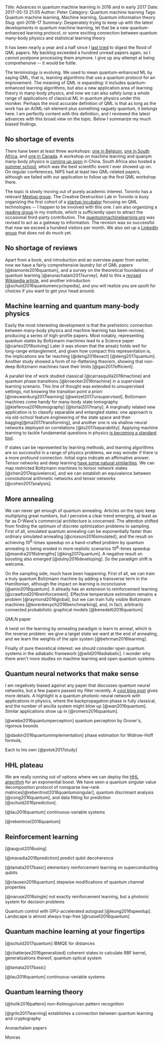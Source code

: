 Title: Advances in quantum machine learning in 2016 and in early 2017
Date: 2017-05-13 21:05
Author: Peter
Category: Quantum machine learning
Tags: Quantum machine learning, Machine learning, Quantum information theory
Slug: qml-2016-17
Summary: Desperately trying to keep up with the latest developments in quantum machine learning, let that be a new quantum-enhanced learning protocol, or some exciting connection between quantum many-body physics and statistical learning theory

It has been nearly a year and a half since I [last tried]({filename}/qml-in-2015.md) to digest the flood of QML papers. My backlog exceeded a hundred unread papers again, so I cannot postpone processing them anymore. I give up any attempt at being comprehensive -- it would be futile.

The terminology is evolving. We used to mean quantum-enhanced ML by saying QML, that is, learning algorithms that use a quantum protocol for an improvement. The meaning of QML is expanding: it includes quantum-enhanced learning algorithms, but also a new application area of learning theory in many-body physics, and now we can also safely lump a whole range of applications of classical ML in quantum physics under this moniker. Perhaps the most accurate definition of QML is that as long as the work has an AI/ML-ish element plus something vaguely quantum, it belongs here. I am perfectly content with this definition, and I reviewed the latest advances with this broad view on the topic. Below I summarize my much biased findings.

No shortage of events
---------------------
There have been at least three workshops: [one in Belgium](https://www.elen.ucl.ac.be/esann/index.php?pg=esann16_programme), [one in South Africa](http://www.quantummachinelearning.org/qml-workshop-2016.html), and [one in Canada](https://perimeterinstitute.ca/conferences/quantum-machine-learning). A workshop on machine learning and quanym many-body physics is [coming up soon](http://kits.ucas.ac.cn/index.php/events/workshop/52-machine-learning-and-many-body-physics-jun-28th-jul-7th-2017) in China. South Africa also hosted a [summer school](http://www.quantummachinelearning.org/qml-summer-school-2017.html), which was the best scientific event I ever showed up on. On regular conferences, NIPS had at least two QML-related papers, although we failed with our application to follow up the first QML workshop there.

The topic is slowly moving out of purely academic interest. Toronto has a relevant [Meetup group](https://www.meetup.com/Quantum-Computing-and-Big-Data/). The Creative Destruction Lab in Toronto is busy organizing the first cohort of a [startup incubator](https://www.creativedestructionlab.com/quantum/) focusing on QML technologies -- I happen to be involved with this one. I am also organizing a [reading group](https://github.com/peterwittek/qml-rg) in my institute, which is sufficiently open to attract the occasional third-party contribution. The [quantummachinelearning.org](http://quantummachinelearning.org/) was revised to act as a gateway to information. The revision was so successful that now we exceed a hundred visitors per month.
We also set up a [LinkedIn group](https://www.linkedin.com/groups/8592758) that does not do much yet.

No shortage of reviews
----------------------
Apart from a book, and introduction and an overview paper from earlier, now we have a fairly comprehensive laundry list of QML papers [@biamonte2016quantum], and a survey on the theoretical foundations of quantum learning [@arunachalam2017survey]. Add to this a [revised Wikipedia article](https://en.wikipedia.org/wiki/Quantum_machine_learning), and another introduction [@schuld2016quantumencyclopedia], and you will realize you are spoilt for choices if you want to get your head around.

Machine learning and quantum many-body physics
----------------------------------------------
Easily the most interesting development is that the prehistoric connection between many-body physics and machine learning has been revived, producing a series of high-profile papers. Most notably, representing quantum states by Boltzmann machines lead to a Science paper [@carleo2016solving] Later it was shown that the ansatz holds well for long-range entanglement, and given how compact this representation is, the implications are far reaching [@deng2016exact] [@deng2017quantum]. Another study showed a form of no-flattening theorem, showing that non-deep Boltzmann machines have their limits [@gao2017efficient].

A parallel line of work studied classical [@carrasquilla2016machine] and quantum phase transitions [@broecker2016machine] in a supervised learning scenario. This line of thought was extended to unsupervised settings, not knowing the transition point *a priori* [@nieuwenburg2017learning] [@wetzel2017unsupervised]. Boltzmann machines come handy for many-body state tomography [@kieferova2016tomography] [@torlai2017many]. A marginally related new application is to classify separable and entangled states: one approach is via old-school feature engineering of the state space and then bagging[@ma2017transforming], and another one is via shallow neural networks deployed on correlations [@lu2017separability]. Applying machine learning to tackle fundamental questions in physics [is becoming a standard tool](https://www.nature.com/nphys/journal/v13/n5/full/nphys4053.html).

If states can be represented by learning methods, and learning algorithms are so successful in a range of physics problems, we may wonder if there is a more profound connection. Initial signs indicate an affirmative answer. Tensor networks and deep learning [have some natural similarities](https://medium.com/intuitionmachine/the-holographic-principle-and-deep-learning-52c2d6da8d9). We can map restricted Boltzmann machines to tensor network states [@chen2017equivelence], and we can establish an equivalence between convolutional arithmetic networks and tensor networks [@cohen2017analysis].

More annealing
--------------
We can never get enough of quantum annealing. Articles on the topic keep multiplying great numbers, but I perceive a clear trend emerging, at least as far as D-Wave's commercial architecture is concerned. The attention shifted from finding the optimum of discrete optimization problems to sampling. First of all, simulated quantum annealing can be exponentially faster than ordinary simulated annealing [@crosson2016simulated], and the result on achieving $10^8$-times speedup on a hand-crafted problem by quantum annealing is being eroded in more realistic scenarios $10^8$-times speedup [@mandra2016strengths] [@king2017quantum]. A negative result on boosting also emerged [@dulny2016developing]. So the paradigm shift is welcome.

On the sampling side, much have been happening. First of all, we can train a truly quantum Boltzmann machine by adding a transverse term in the Hamiltonian, although the impact on learning is inconclusive [@amin2016quantum]. It already has an extension to reinforcement learning [@crawford2016reinforcement]. Effective temperature estimation remains a problem [@raymond2016global], but we can train fully visible Boltzmann machines [@korenkevych2016benchmarking], and, in fact, arbitrarily connected probabilistic graphical models [@benedetti2016quantum]

QMLN paper

A twist on the learning by annealing paradigm is learn to anneal, which is the reverse problem: we give a target state we want at the end of annealing, and we learn the weights of the spin system [@behrman2016learning].

Finally of pure theoretical interest: we should consider open quantum systems in the adiabatic framework [@wild2016adiabatic]. I wonder why there aren't more studies on machine learning and open quantum systems.

Quantum neural networks that make sense
---------------------------------------
I am negatively biased against any paper that discusses quantum neural networks, but a few papers passed my filter recently. A [cool blog post](https://silky.github.io/posts/2016-12-11-quantum-neural-networks.html) gives more details. A highlight is a quantum photonic neural network with applications in physics, where the backpropagation phase is fully classical, and the number of ancilla system might blow up [@wan2016quantum]. Similar applications show up in [@romero2016quantum].

[@wiebe2016quantumperceptron] quantum perceptron by Grover's, rigorous bounds

[@daskin2016quantumimplementation] phase estimation for Widrow-Hoff formula,

Each to his own [@potok2017study]

HHL plateau
-----------
We are really running out of options where we can deploy the [HHL algorithm](https://en.wikipedia.org/wiki/Quantum_algorithm_for_linear_systems_of_equations) for an exponential boost. We have seen a quantum singular value decomposition protocol of nonsparse low-rank matrices[@rebentrost2016quantumsingular], quantum discrimant analysis [@cong2016quantum], and data fitting for prediction [@schuld2016prediction]. 

[@lau2016quantum] continuous-variable systems

[@rebentrost2016quantum]

Reinforcement learning
----------------------
[@august2016using]

[@mavadia2016prediction] predict qubit decoherence

[@lamata2017basic] elementary reinforcement learning on superconducting qubits

[@clausen2016quantum] stepwise modifications of quantum channel properties

[@naruse2016single] not exactly reinforcement learning, but a photonic system for decision problems

Quantum control with GPU-accelerated autograd [@leung2016speedup]. Landscape is almost always trap-free [@russell2016quantum]

Quantum machine learning at your fingertips
-------------------------------------------
[@schuld2017quantum] IBMQE for distances

[@chatterjee2016generalized] coherent states to calculate RBF kernel, generalizations thereof, quantum optical system

[@lamata2017basic]

[@lau2016quantum] continuous-variable systems

Quantum learning theory
-----------------------
[@holik2016pattern] non-Kolmogorivan pattern recognition

[@grilo2017learning] establishes a connection between quantum learning and cryptography

Arunachalam papers

Monras
